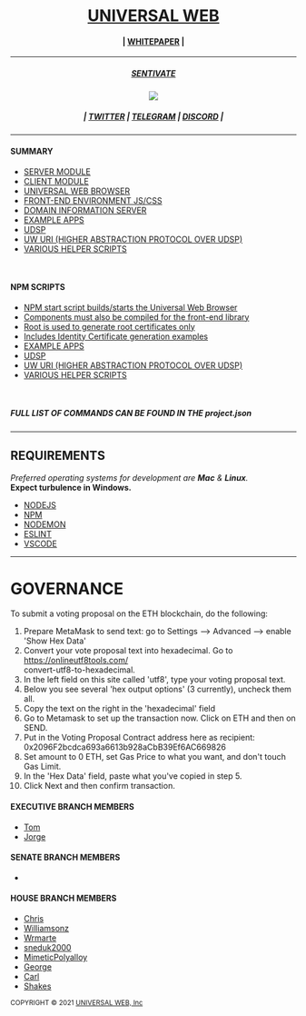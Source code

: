<h1 align="center">
    <a href="https://universalweb.io">UNIVERSAL WEB</a>
</h1>
<h4 align="center">
| <a href="https://github.com/sentivate/Sentivate-Network-White-Paper/blob/master/README.md">WHITEPAPER</a> |
</h4>
<hr />
    <h5 align="center"><a href="https://universalweb.io">SENTIVATE</a></h5>
<p align="center">
    <img src="https://sentivate.com/wp-content/uploads/brizy/3443/assets/images/iW=269&iH=274&oX=0&oY=0&cW=269&cH=274/SNTVTbig.png" />
</p>

<h5 align="center">| <a href="https://twitter.com/sentivate">TWITTER</a> | <a href="https://t.me/sentivate">TELEGRAM</a> | <a href="https://discord.com/invite/jChPfgN">DISCORD</a> |</h5>
<hr />

<h4>SUMMARY</h4>

<ul>
    <li><a href="">SERVER MODULE</a></li>
    <li><a href="">CLIENT MODULE</a></li>
    <li><a href="">UNIVERSAL WEB BROWSER</a></li>
    <li><a href="">FRONT-END ENVIRONMENT JS/CSS</a></li>
    <li><a href="">DOMAIN INFORMATION SERVER</a></li>
    <li><a href="">EXAMPLE APPS</a></li>
    <li><a href="">UDSP</a></li>
    <li><a href="">UW URI (HIGHER ABSTRACTION PROTOCOL OVER UDSP)</a></li>
    <li><a href="">VARIOUS HELPER SCRIPTS</a></li>
</ul>

<br />

<h4>NPM SCRIPTS</h4>

<ul>
    <li><a href="">NPM start script builds/starts the Universal Web Browser</a></li>
    <li><a href="">Components must also be compiled for the front-end library</a></li>
    <li><a href="">Root is used to generate root certificates only</a></li>
    <li><a href="">Includes Identity Certificate generation examples</a></li>
    <li><a href="">EXAMPLE APPS</a></li>
    <li><a href="">UDSP</a></li>
    <li><a href="">UW URI (HIGHER ABSTRACTION PROTOCOL OVER UDSP)</a></li>
    <li><a href="">VARIOUS HELPER SCRIPTS</a></li>
</ul>

<br />

<h5>FULL LIST OF COMMANDS CAN BE FOUND IN THE project.json</h5>

<hr />

<h2>REQUIREMENTS</h2>

<p>
    <i>Preferred operating systems for development are <b>Mac</b> & <b>Linux</b>.</i>
    <br>
    <b>Expect turbulence in Windows.</b>
</p>

<ul>
    <li><a href="">NODEJS</a></li>
    <li><a href="">NPM</a></li>
    <li><a href="">NODEMON</a></li>
    <li><a href="">ESLINT</a></li>
    <li><a href="">VSCODE</a></li>
</ul>

<hr />

<h1>GOVERNANCE</h1>

<p>
To submit a voting proposal on the ETH blockchain, do the following: <br />

1. Prepare MetaMask to send text: go to Settings --> Advanced --> enable 'Show Hex Data'<br />
2. Convert your vote proposal text into hexadecimal. Go to https://onlineutf8tools.com/ <br /> convert-utf8-to-hexadecimal.
3. In the left field on this site called 'utf8', type your voting proposal text. <br />
4. Below you see several 'hex output options' (3 currently), uncheck them all. <br />
5. Copy the text on the right in the 'hexadecimal' field <br />
6. Go to Metamask to set up the transaction now. Click on ETH and then on SEND. <br />
7. Put in the Voting Proposal Contract address here as recipient: 0x2096F2bcdca693a6613b928aCbB39Ef6AC669826 <br />
8. Set amount to 0 ETH, set Gas Price to what you want, and don't touch Gas Limit. <br />
9. In the 'Hex Data' field, paste what you've copied in step 5. <br />
10. Click Next and then confirm transaction. <br />
    </p>

<h4>EXECUTIVE BRANCH MEMBERS</h4>

<ul>
    <li><a href="https://github.com/tomekmarchi">Tom</a></li>
    <li><a href="https://github.com/RabbitBusiness">Jorge</a></li>
</ul>

<h4>SENATE BRANCH MEMBERS</h4>

<ul>
    <li><a href=""></a></li>
</ul>

<h4>HOUSE BRANCH MEMBERS</h4>

<ul>
    <li><a href="https://github.com/Christiaan99">Chris</a></li>
    <li><a href="https://github.com/williamsonz">Williamsonz</a></li>
    <li><a href="https://github.com/wrmarte">Wrmarte</a></li>
    <li><a href="https://github.com/sneduk2000">sneduk2000</a></li>
    <li><a href="https://github.com/MimeticPolyalloy">MimeticPolyalloy</a></li>
    <li><a href="https://github.com/https://github.com/MagicMushroomSNTVT">George</a></li>
    <li><a href="https://github.com/cpad123">Carl</a></li>
    <li><a href="https://github.com/shakesSA">Shakes</a></li>
</ul>

<small>COPYRIGHT © 2021 <a href="https://universalweb.io">UNIVERSAL WEB, Inc</a></small>
